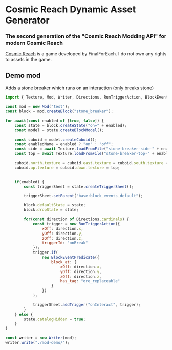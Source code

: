 # Cosmic Reach Dynamic Asset Generator
### The second generation of the "Cosmic Reach Modding API" for modern Cosmic Reach

[Cosmic Reach](https://finalforeach.itch.io/cosmic-reach) is a game developed by FinalForEach. I do not own any rights to assets in the game.

## Demo mod
Adds a stone breaker which runs on an interaction (only breaks stone)
```js
import { Texture, Mod, Writer, Directions, RunTriggerAction, BlockEventPredicate } from "../dist/index.js";

const mod = new Mod("test");
const block = mod.createBlock("stone_breaker");

for await(const enabled of [true, false]) {
    const state = block.createState("on=" + enabled);
    const model = state.createBlockModel();

    const cuboid = model.createCuboid();
    const enabledName = enabled ? "on" : "off";
    const side = await Texture.loadFromFile("stone-breaker-side-" + enabledName, "assets/testy-side-" + enabledName + ".png");
    const top = await Texture.loadFromFile("stone-breaker-top-" + enabledName, "assets/testy-top-" + enabledName + ".png");

    cuboid.north.texture = cuboid.east.texture = cuboid.south.texture = cuboid.west.texture = side;
    cuboid.up.texture = cuboid.down.texture = top;

    
    if(enabled) {
        const triggerSheet = state.createTriggerSheet();

        triggerSheet.setParent("base:block_events_default");

        block.defaultState = state;
        block.dropState = state;

        for(const direction of Directions.cardinals) {
            const trigger = new RunTriggerAction({
                xOff: direction.x,
                yOff: direction.y,
                zOff: direction.z,
                triggerId: "onBreak"
            });
            trigger.if(
                new BlockEventPredicate({
                    block_at: {
                        xOff: direction.x,
                        yOff: direction.y,
                        zOff: direction.z,
                        has_tag: "ore_replaceable"
                    }
                })
            );

            triggerSheet.addTrigger("onInteract", trigger);
        }
    } else {
        state.catalogHidden = true;
    }
}

const writer = new Writer(mod);
writer.write("./mod-demo/");
```